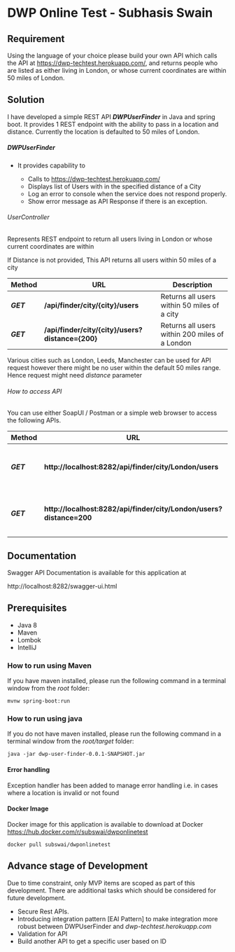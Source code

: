 # DWP Online Test - Subhasis Swain

## Requirement

Using the language of your choice please build your own API which calls the API at https://dwp-techtest.herokuapp.com/, 
and returns people who are listed as either living in London, or whose current coordinates are within 50 miles of London. 

## Solution

I have developed a simple REST API **_DWPUserFinder_** in Java and spring boot. It provides 1 REST endpoint with the ability 
to pass in a location and distance. Currently the location is defaulted to 50 miles of London.

##### DWPUserFinder  
- It provides capability to
    
    * Calls to https://dwp-techtest.herokuapp.com/
    * Displays list of Users with in the specified distance of a City 
    * Log an error to console when the service does not respond properly.
    * Show error message as API Response if there is an exception. 
    
###### UserController
Represents REST endpoint to return all users living in London or whose current coordinates are within 
 
If Distance is not provided, This API returns all users within 50 miles of a city 
 
 Method    | URL                                                | Description
 ----------| ---------------------------------------------------|----------------------------------------------------------------------------------------------
 **_GET_** | **/api/finder/city/{city}/users**                  | Returns all users within 50 miles of a city
 **_GET_** | **/api/finder/city/{city}/users?distance={200}**   | Returns all users within 200 miles of a London
 
Various cities such as London, Leeds, Manchester can be used for API request however there might be no user within the default 50 miles range. Hence request might need _distance_ parameter

###### How to access API
 You can use either SoapUI / Postman or a simple web browser to access the following APIs. 
 
 Method    | URL                                                                   | Description
 ----------| ----------------------------------------------------------------------|----------------------------------------------------------------------------------------------
 **_GET_** | **http://localhost:8282/api/finder/city/London/users**                | Returns all users within 50 miles of a London
 **_GET_** | **http://localhost:8282/api/finder/city/London/users?distance=200**   | Returns all users within 200 miles of a London
 
 
## Documentation
Swagger API Documentation is available for this application at

http://localhost:8282/swagger-ui.html

## Prerequisites
- Java 8
- Maven
- Lombok
- IntelliJ

### How to run using Maven

If you have maven installed, please run the following command in a terminal window from the _root_ folder:

    mvnw spring-boot:run

### How to run using java
If you do not have maven installed, please run the following command in a terminal window from the _root/target_ folder:

    java -jar dwp-user-finder-0.0.1-SNAPSHOT.jar

#### Error handling

Exception handler has been added to manage error handling i.e. in cases where a location is invalid or not found

#### Docker Image

Docker image for this application is available to download at Docker https://hub.docker.com/r/subswai/dwponlinetest  

    docker pull subswai/dwponlinetest

## Advance stage of Development
Due to time constraint, only MVP items are scoped as part of this development. There are additional tasks which 
should be considered for future development.

- Secure Rest APIs.
- Introducing integration pattern [EAI Pattern] to make integration more robust between DWPUserFinder and _dwp-techtest.herokuapp.com_
- Validation for API
- Build another API to get a specific user based on ID

 
